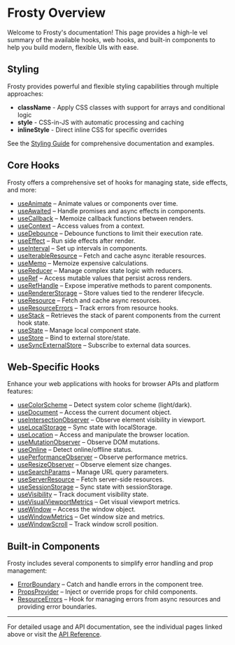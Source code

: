 # Frosty Overview

Welcome to Frosty's documentation! This page provides a high-le vel summary of the available hooks, web hooks, and built-in components to help you build modern, flexible UIs with ease.

## Styling

Frosty provides powerful and flexible styling capabilities through multiple approaches:

- **className** - Apply CSS classes with support for arrays and conditional logic
- **style** - CSS-in-JS with automatic processing and caching
- **inlineStyle** - Direct inline CSS for specific overrides

See the [Styling Guide](./STYLING.md) for comprehensive documentation and examples.

## Core Hooks

Frosty offers a comprehensive set of hooks for managing state, side effects, and more:

- [useAnimate](./hooks/useAnimate.md) – Animate values or components over time.
- [useAwaited](./hooks/useAwaited.md) – Handle promises and async effects in components.
- [useCallback](./hooks/useCallback.md) – Memoize callback functions between renders.
- [useContext](./hooks/useContext.md) – Access values from a context.
- [useDebounce](./hooks/useDebounce.md) – Debounce functions to limit their execution rate.
- [useEffect](./hooks/useEffect.md) – Run side effects after render.
- [useInterval](./hooks/useInterval.md) – Set up intervals in components.
- [useIterableResource](./hooks/useResource.md#useiterableresource) – Fetch and cache async iterable resources.
- [useMemo](./hooks/useMemo.md) – Memoize expensive calculations.
- [useReducer](./hooks/useReducer.md) – Manage complex state logic with reducers.
- [useRef](./hooks/useRef.md) – Access mutable values that persist across renders.
- [useRefHandle](./hooks/useRefHandle.md) – Expose imperative methods to parent components.
- [useRendererStorage](./hooks/useRendererStorage.md) – Store values tied to the renderer lifecycle.
- [useResource](./hooks/useResource.md) – Fetch and cache async resources.
- [useResourceErrors](./hooks/useResourceErrors.md) – Track errors from resource hooks.
- [useStack](./hooks/useStack.md) – Retrieves the stack of parent components from the current hook state.
- [useState](./hooks/useState.md) – Manage local component state.
- [useStore](./hooks/useStore.md) – Bind to external store/state.
- [useSyncExternalStore](./hooks/useSyncExternalStore.md) – Subscribe to external data sources.

## Web-Specific Hooks

Enhance your web applications with hooks for browser APIs and platform features:

- [useColorScheme](./hooks/useColorScheme.md) – Detect system color scheme (light/dark).
- [useDocument](./hooks/useDocument.md) – Access the current document object.
- [useIntersectionObserver](./hooks/useIntersectionObserver.md) – Observe element visibility in viewport.
- [useLocalStorage](./hooks/useLocalStorage.md) – Sync state with localStorage.
- [useLocation](./hooks/useLocation.md) – Access and manipulate the browser location.
- [useMutationObserver](./hooks/useMutationObserver.md) – Observe DOM mutations.
- [useOnline](./hooks/useOnline.md) – Detect online/offline status.
- [usePerformanceObserver](./hooks/usePerformanceObserver.md) – Observe performance metrics.
- [useResizeObserver](./hooks/useResizeObserver.md) – Observe element size changes.
- [useSearchParams](./hooks/useSearchParams.md) – Manage URL query parameters.
- [useServerResource](./hooks/useServerResource.md) – Fetch server-side resources.
- [useSessionStorage](./hooks/useSessionStorage.md) – Sync state with sessionStorage.
- [useVisibility](./hooks/useVisibility.md) – Track document visibility state.
- [useVisualViewportMetrics](./hooks/useVisualViewportMetrics.md) – Get visual viewport metrics.
- [useWindow](./hooks/useWindow.md) – Access the window object.
- [useWindowMetrics](./hooks/useWindowMetrics.md) – Get window size and metrics.
- [useWindowScroll](./hooks/useWindowScroll.md) – Track window scroll position.

## Built-in Components

Frosty includes several components to simplify error handling and prop management:

- [ErrorBoundary](./components/ErrorBoundary.md) – Catch and handle errors in the component tree.
- [PropsProvider](./components/PropsProvider.md) – Inject or override props for child components.
- [ResourceErrors](./hooks/useResourceErrors.md) – Hook for managing errors from async resources and providing error boundaries.

---

For detailed usage and API documentation, see the individual pages linked above or visit the [API Reference](./API_REFERENCE.md).